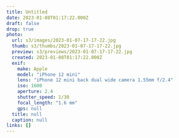 ```yaml
---
title: Untitled
date: 2023-01-08T01:17:22.000Z
draft: false
drop: true
photo:
  url: s3/images/2023-01-07-17-17-22.jpg
  thumb: s3/thumbs/2023-01-07-17-17-22.jpg
  preview: s3/previews/2023-01-07-17-17-22.jpg
  created: 2023-01-08T01:17:22.000Z
  exif:
    make: Apple
    model: "iPhone 12 mini"
    lens: "iPhone 12 mini back dual wide camera 1.55mm f/2.4"
    iso: 1600
    aperture: 2.4
    shutter_speed: 1/30
    focal_length: "1.6 mm"
    gps: null
  title: null
  caption: null
links: []
---
```

